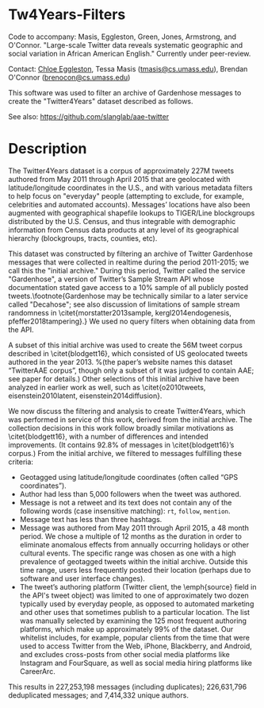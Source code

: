 # Tw4Years-Filters

Code to accompany: Masis, Eggleston, Green, Jones, Armstrong, and O'Connor. "Large-scale Twitter data reveals systematic geographic and social variation in African American English." Currently under peer-review.

Contact: [Chloe Eggleston](https://chloes.computer/), Tessa Masis (tmasis@cs.umass.edu), Brendan O'Connor (brenocon@cs.umass.edu)

This software was used to filter an archive of Gardenhose messages to create the "Twitter4Years" dataset described as follows.

See also: https://github.com/slanglab/aae-twitter

# Description

The Twitter4Years dataset is a corpus of approximately 227M tweets authored from May 2011 through April 2015 that are geolocated with latitude/longitude coordinates in the U.S., and with various metadata filters to help focus on "everyday" people (attempting to exclude, for example, celebrities and automated accounts). Messages’ locations have also been augmented with geographical shapefile lookups to TIGER/Line blockgroups distributed by the U.S. Census, and thus integrable with demographic information from Census data products at any level of its geographical hierarchy (blockgroups, tracts, counties, etc).

This dataset was constructed by filtering an archive of Twitter Gardenhose messages that were collected in realtime during the period 2011-2015; we call this the "initial archive." During this period, Twitter called the service "Gardenhose", a version of Twitter’s Sample Stream API whose documentation stated gave access to a 10\% sample of all publicly posted tweets.\footnote{Gardenhose may be technically similar to a later service called "Decahose"; see also discussion of limitations of sample stream randomness in \citet{morstatter2013sample, kergl2014endogenesis, pfeffer2018tampering}.} We used no query filters when obtaining data from the API.

A subset of this initial archive was used to create the 56M tweet corpus described in \citet{blodgett16}, which consisted of US geolocated tweets authored in the year 2013.
%(the paper’s website names this dataset “TwitterAAE corpus”, though only a subset of it was judged to contain AAE; see paper for details.) 
Other selections of this initial archive have been analyzed in earlier work as well, such as \citet{o2010tweets, eisenstein2010latent, eisenstein2014diffusion}. 

We now discuss the filtering and analysis to create Twitter4Years, which was performed in service of this work, derived from the initial archive. The collection decisions in this work follow broadly similar motivations as \citet{blodgett16}, with a number of differences and intended improvements. (It contains 92.8\% of messages in \citet{blodgett16}’s corpus.) From the initial archive, we filtered to messages fulfilling these criteria:

- Geotagged using latitude/longitude coordinates (often called “GPS coordinates”).
- Author had less than 5,000 followers when the tweet was authored.
- Message is not a retweet and its text does not contain any of the following words (case insensitive matching): `rt`, `follow`, `mention`.
- Message text has less than three hashtags.
- Message was authored from May 2011 through April 2015, a 48 month period.  We chose a multiple of 12 months as the duration in order to eliminate anomalous effects from annually occurring holidays or other cultural events. The specific range was chosen as one with a high prevalence of geotagged tweets within the initial archive. Outside this time range, users less frequently posted their location (perhaps due to software and user interface changes).
- The tweet’s authoring platform (Twitter client, the \emph{source} field in the API's tweet object) was limited to one of approximately two dozen typically used by everyday people, as opposed to automated marketing and other uses that sometimes publish to a particular location. The list was manually selected by examining the 125 most frequent authoring platforms, which make up approximately 99\% of the dataset. Our whitelist includes, for example, popular clients from the time that were used to access Twitter from the Web, iPhone, Blackberry, and Android, and excludes cross-posts from other social media platforms like Instagram and FourSquare, as well as social media hiring platforms like CareerArc.

This results in 227,253,198 messages (including duplicates); 226,631,796 deduplicated messages; and 7,414,332 unique authors.

